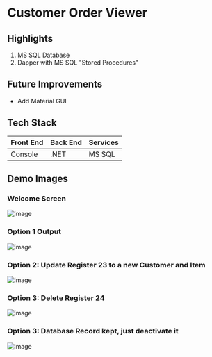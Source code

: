 # Customer Order Viewer

## Highlights
1. MS SQL Database
2. Dapper with MS SQL "Stored Procedures"

## Future Improvements
- Add Material GUI

## Tech Stack
| Front End  | Back End | Services |
|------------|----------|----------|
| Console       | .NET     | MS SQL  |

## Demo Images
### Welcome Screen
![image](https://user-images.githubusercontent.com/87340855/230103542-47836efb-51e4-4238-a7e9-c75f8cd6d6b6.png)

### Option 1 Output
![image](https://user-images.githubusercontent.com/87340855/230103674-64ad44f8-d45a-42f1-afb7-3696bde25d2f.png)

### Option 2: Update Register 23 to a new Customer and Item
![image](https://user-images.githubusercontent.com/87340855/230104876-944ec085-eb91-42ac-900c-333692e39f2b.png)


### Option 3: Delete Register 24
![image](https://user-images.githubusercontent.com/87340855/230104160-f1461502-fd37-4b60-8bae-bba33f8367f4.png)
### Option 3: Database Record kept, just deactivate it
![image](https://user-images.githubusercontent.com/87340855/230104392-095b938b-5a11-4614-904a-a275266f5fc8.png)
